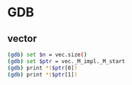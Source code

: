 # GDB

## vector
```bash
(gdb) set $n = vec.size()
(gdb) set $ptr = vec._M_impl._M_start
(gdb) print *($ptr[0])
(gdb) print *($ptr[1])
```